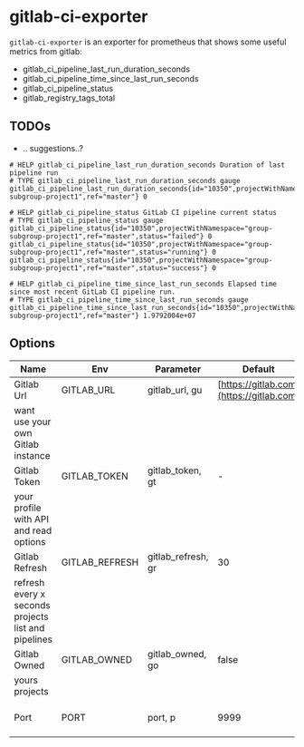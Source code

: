 # gitlab-ci-exporter

`gitlab-ci-exporter` is an exporter for prometheus that shows some
useful metrics from gitlab:

* gitlab_ci_pipeline_last_run_duration_seconds
* gitlab_ci_pipeline_time_since_last_run_seconds
* gitlab_ci_pipeline_status
* gitlab_registry_tags_total

## TODOs

* .. suggestions..?

```
# HELP gitlab_ci_pipeline_last_run_duration_seconds Duration of last pipeline run
# TYPE gitlab_ci_pipeline_last_run_duration_seconds gauge
gitlab_ci_pipeline_last_run_duration_seconds{id="10350",projectWithNamespace="group-subgroup-project1",ref="master"} 0

# HELP gitlab_ci_pipeline_status GitLab CI pipeline current status
# TYPE gitlab_ci_pipeline_status gauge
gitlab_ci_pipeline_status{id="10350",projectWithNamespace="group-subgroup-project1",ref="master",status="failed"} 0
gitlab_ci_pipeline_status{id="10350",projectWithNamespace="group-subgroup-project1",ref="master",status="running"} 0
gitlab_ci_pipeline_status{id="10350",projectWithNamespace="group-subgroup-project1",ref="master",status="success"} 0

# HELP gitlab_ci_pipeline_time_since_last_run_seconds Elapsed time since most recent GitLab CI pipeline run.
# TYPE gitlab_ci_pipeline_time_since_last_run_seconds gauge
gitlab_ci_pipeline_time_since_last_run_seconds{id="10350",projectWithNamespace="group-subgroup-project1",ref="master"} 1.9792004e+07
```

## Options

| Name | Env | Parameter | Default | Description |
|--|--|--|--|--|
| Gitlab Url | GITLAB_URL | gitlab_url, gu | [https://gitlab.com](https://gitlab.com) | If you
want use your own Gitlab instance |
| Gitlab Token | GITLAB_TOKEN | gitlab_token, gt | - | Create token in
your profile with API and read options |
| Gitlab Refresh | GITLAB_REFRESH | gitlab_refresh, gr | 30 | In seconds,
refresh every x seconds projects list and pipelines |
| Gitlab Owned | GITLAB_OWNED | gitlab_owned, go | false | If you want just
yours projects |
| Port | PORT | port, p | 9999 | Exporter listening port |
